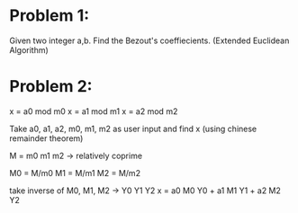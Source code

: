 # Problem 1: 
Given two integer a,b. Find the Bezout's coeffiecients. (Extended Euclidean Algorithm)

# Problem 2:

x = a0 mod m0
x = a1 mod m1
x = a2 mod m2

Take a0, a1, a2, m0, m1, m2 as user input and find x (using chinese remainder theorem)

M = m0 m1 m2 -> relatively coprime

M0 = M/m0
M1 = M/m1
M2 = M/m2

take inverse of M0, M1, M2 -> Y0 Y1 Y2
x = a0 M0 Y0 + a1 M1 Y1 + a2 M2 Y2
